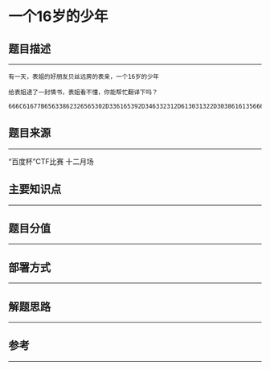 # 一个16岁的少年

## 题目描述
---
```
有一天，表姐的好朋友贝丝远房的表亲，一个16岁的少年

给表姐递了一封情书，表姐看不懂，你能帮忙翻译下吗？

666C61677B65633862326565302D336165392D346332312D613031322D3038616135666137626536377D
```

## 题目来源
---
“百度杯”CTF比赛 十二月场

## 主要知识点
---


## 题目分值
---


## 部署方式
---


## 解题思路
---


## 参考
---
